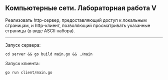 ## Компьютерные сети. Лабораторная работа V

Реализовать http-сервер, предоставляющий доступ к локальным страницам, и http-клиент, позволяющий просматривать указанные страницы (в виде ASCII набора).

<hr>

Запуск сервера:
```
cd server && go build main.go && ./main
```

Запуск клиента:
```
go run client/main.go
```
